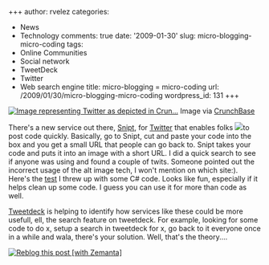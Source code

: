 +++
author: rvelez
categories:
- News
- Technology
comments: true
date: '2009-01-30'
slug: micro-blogging-micro-coding
tags:
- Online Communities
- Social network
- TweetDeck
- Twitter
- Web search engine
title: micro-blogging = micro-coding
url: /2009/01/30/micro-blogging-micro-coding
wordpress_id: 131
+++





[![Image representing Twitter as depicted in Crun...](http://www.crunchbase.com/assets/images/resized/0000/2755/2755v2-max-450x450.png)](http://www.crunchbase.com/company/twitter)
    Image via [CrunchBase](http://www.crunchbase.com)





There's a new service out there, [Snipt](http://snipt.org/), for [Twitter](http://www.twitter.com/) that enables folks ![](file:///C:/Users/rvelez/AppData/Local/Temp/moz-screenshot.jpg)to post code quickly. Basically, go to Snipt, cut and paste your code into the box and you get a small URL that people can go back to. Snipt takes your code and puts it into an image with a short URL. I did a quick search to see if anyone was using and found a couple of twits. Someone pointed out the incorrect usage of the alt image tech, I won't mention on which site:). Here's the [test](http://snipt.org/10c) I threw up with some C# code. Looks like fun, especially if it helps clean up some code. I guess you can use it for more than code as well.

[Tweetdeck](http://www.tweetdeck.com) is helping to identify how services like these could be more usefull, ell, the search feature on tweetdeck. For example, looking for some code to do x, setup a search in tweetdeck for x, go back to it everyone once in a while and wala, there's your solution. Well, that's the theory....


[![Reblog this post [with Zemanta]](http://img.zemanta.com/reblog_e.png?x-id=73aef925-7293-4723-9f7e-0ca8a3c24305)](http://reblog.zemanta.com/zemified/73aef925-7293-4723-9f7e-0ca8a3c24305/)
